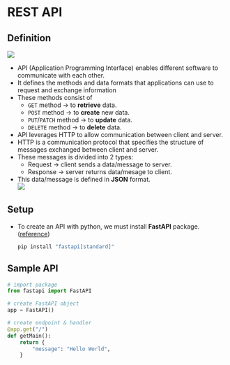 # REST API

## Definition
<img src="https://voyager.postman.com/illustration/diagram-what-is-an-api-postman-illustration.svg"> <br>
- API (Application Programming Interface) enables different software to communicate with each other.
- It defines the methods and data formats that applications can use to request and exchange information
- These methods consist of
  - `GET` method -> to **retrieve** data.
  - `POST` method -> to **create** new data.
  - `PUT`/`PATCH` method -> to **update** data.
  - `DELETE` method -> to **delete** data.
- API leverages HTTP to allow communication between client and server.
- HTTP is a communication protocol that specifies the structure of messages exchanged between client and server.
- These messages is divided into 2 types:
  - Request -> client sends a data/message to server.
  - Response -> server returns data/mesage to client.
- This data/message is defined in **JSON** format. <br>
  <img src="https://github.com/user-attachments/assets/9f3ad44b-1d25-4bc5-9712-52947fc1632e">

## Setup
- To create an API with python, we must install **FastAPI** package. ([reference](https://fastapi.tiangolo.com/))
  ```bash
  pip install "fastapi[standard]"
  ```

## Sample API
```py
# import package
from fastapi import FastAPI

# create FastAPI object
app = FastAPI()

# create endpoint & handler
@app.get("/")
def getMain():
    return {
        "message": "Hello World",
    }
```
